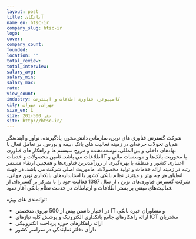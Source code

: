 ```yaml
---
layout: post
title: آبانگان
name_en: htsc-ir
company_slug: htsc-ir
logo: 
cover: 
company_count:
founded:
location: ""
total_review: 
total_interview: 
salary_avg: 
salary_min: 
salary_max: 
rate: 
view_count: 
industry: کامپیوتر، فناوری اطلاعات و اینترنت
city: تهران, تهران
size_en: L
size: 201-500 نفر
site: http://htsc.ir/
---
```


شرکت گسترش فناوری های نوین، سازمانی دانش‌محور، یادگیرنده، نوآور و آینده‌نگر هم‌پای تحولات حرفه‌ای در زمینه فعالیت های بانک ،بیمه و بورس، در تعامل فعال با نهادهای داخلی و بین‌المللی، توسعه‌دهنده و مروج سیستم ها و راهکار های فناوری اطلاعات می باشد. تامین محصولات و خدماتIT با محوریت بانک‌ها و موسسات مالی و اعتباری کشور و منطقه با بهره‌­گیری از روزآمدترین فناوری‌ها و همچنین ارتقاء مستمر رتبه در زمینه ارائه خدمات و تولید محصولات، ماموریت اصلی شرکت می باشد. در جهت انطباق هر چه بهتر و مؤثرتر نظام بانکی کشور با استانداردهای بانکداری نوین جهانی، شرکت گسترش فناوری‌های نوین ، از سال 1387 فعالیت خود را با تمرکز بر گستره‌ای از فعالیت‌های مبتنی بر بستر اطلاعات و ارتباطات در خدمت نظام بانکی آغاز نمود.

توانمندی های ویژه:
- در اختیار داشتن بیش از 500 نیروی متخصص IT و مشاوران خبره بانکی
- ارائه راهکارهای جامع بانکداری الکترونیک و پوشش کلیه نیازهای ICT مشتریان
- ارائه راهکارهای حوزه پرداخت الکترونیکی
- دارای دفاتر نمایندگی در سراسر کشور
